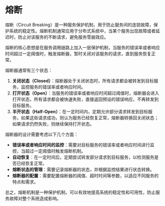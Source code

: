 # 熔断

熔断（Circuit Breaking）是一种服务保护机制，用于防止服务间的连锁故障，保护系统的稳定性。熔断机制通常应用于分布式系统中，当某个服务出现故障或者延迟时，防止对该服务的不断请求，避免服务雪崩效应。

熔断的核心思想是在服务调用链路上加入一层保护机制，当服务的错误率或者响应时间超过一定阈值时，触发熔断器，暂时关闭对该服务的请求，直到服务恢复正常。

熔断器通常有三个状态：

1. **关闭状态（Closed）**：熔断器处于关闭状态时，所有请求都会被转发到目标服务，监控服务的错误率或者响应时间。
2. **打开状态（Open）**：当服务的错误率或者响应时间超过阈值时，熔断器会进入打开状态，所有请求都会被快速失败，直接返回预设的错误响应，不再转发到目标服务。
3. **半开状态（Half-Open）**：在一定时间内，定期允许部分请求转发到目标服务，如果这些请求成功，则认为服务已经恢复正常，熔断器转换回关闭状态；如果请求仍然失败，则继续保持打开状态。

熔断器的设计需要考虑以下几个方面：

- **错误率或者响应时间的监控**：需要对目标服务的错误率或者响应时间进行监控，当超过一定阈值时触发熔断机制。
- **自动恢复**：在一定时间后，定期尝试转发部分请求到目标服务，以检测服务是否已经恢复正常。
- **熔断状态的管理**：需要记录熔断器的状态，并根据监控结果进行状态转换。
- **熔断器的配置**：需要配置熔断器的阈值、超时时间等参数，以适应不同服务的特点和需求。

总之，熔断机制是一种保护机制，可以有效地提高系统的稳定性和可用性，防止服务故障对整个系统造成影响。